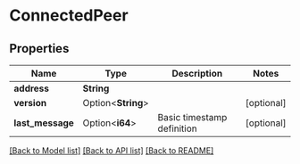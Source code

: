 # ConnectedPeer

## Properties

Name | Type | Description | Notes
------------ | ------------- | ------------- | -------------
**address** | **String** |  | 
**version** | Option<**String**> |  | [optional]
**last_message** | Option<**i64**> | Basic timestamp definition | [optional]

[[Back to Model list]](../README.md#documentation-for-models) [[Back to API list]](../README.md#documentation-for-api-endpoints) [[Back to README]](../README.md)



